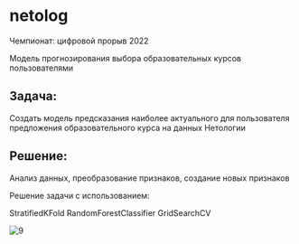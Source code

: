 # netolog

Чемпионат: цифровой прорыв 2022

Модель прогнозирования выбора образовательных курсов пользователями

## Задача:
Создать модель предсказания наиболее актуального для пользователя предложения образовательного курса на данных Нетологии

## Решение: 

Анализ данных, преобразование признаков, создание новых признаков

Решение задачи с использованием:

StratifiedKFold
RandomForestClassifier
GridSearchCV

![9](https://user-images.githubusercontent.com/61515881/209783274-384ca5b1-4c1f-449d-bd7e-b9b31be1b6a0.png)
